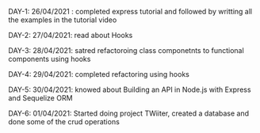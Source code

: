 DAY-1: 26/04/2021 : completed  express tutorial and followed by writting all the examples in the tutorial video

DAY-2: 27/04/2021: read about Hooks

DAY-3: 28/04/2021: satred refactoroing class componetnts to functional components using hooks 
 
DAY-4: 29/04/2021: completed refactoring using hooks

DAY-5: 30/04/2021: knowed about Building an API in Node.js with Express and Sequelize ORM

DAY-6: 01/04/2021: Started  doing project TWiiter, created a database and done some of the crud operations

